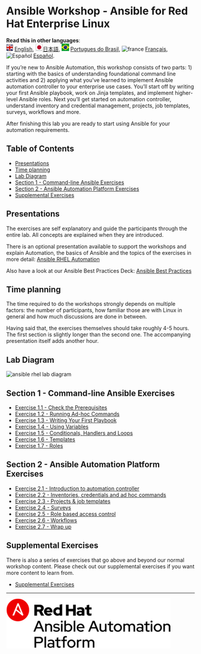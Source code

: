 # Ansible Workshop - Ansible for Red Hat Enterprise Linux

**Read this in other languages**:
<br>![uk](../../images/uk.png) [English](README.md),  ![japan](../../images/japan.png)[日本語](README.ja.md), ![brazil](../../images/brazil.png) [Portugues do Brasil](README.pt-br.md), ![france](../../images/fr.png) [Français](README.fr.md), ![Español](../../images/col.png) [Español](README.es.md).
<br>

If you’re new to Ansible Automation, this workshop consists of two parts: 1) starting with the basics of understanding foundational command line activities and 2) applying what you’ve learned to implement Ansible automation controller to your enterprise use cases. You’ll start off by writing your first Ansible playbook, work on Jinja templates, and implement higher-level Ansible roles. Next you’ll get started on automation controller, understand inventory and credential management, projects, job templates, surveys, workflows and more.

After finishing this lab you are ready to start using Ansible for your automation requirements.

## Table of Contents

* [Presentations](#presentations)
* [Time planning](#time-planning)
* [Lab Diagram](#lab-diagram)
* [Section 1 - Command-line Ansible Exercises](#section-1---command-line-ansible-exercises)
* [Section 2 - Ansible Automation Platform Exercises](#section-2---ansible-automation-platform-exercises)
* [Supplemental Exercises](#supplemental-exercises)

## Presentations

The exercises are self explanatory and guide the participants through the entire lab. All concepts are explained when they are introduced.

There is an optional presentation available to support the workshops and explain Automation, the basics of Ansible and the topics of the exercises in more detail:
[Ansible RHEL Automation](../../decks/ansible_rhel.pdf)

Also have a look at our Ansible Best Practices Deck:
[Ansible Best Practices](../../decks/ansible_best_practices.pdf)

## Time planning

The time required to do the workshops strongly depends on multiple factors: the number of participants, how familiar those are with Linux in general and how much discussions are done in between.

Having said that, the exercises themselves should take roughly 4-5 hours. The first section is slightly longer than the second one. The accompanying presentation itself adds another hour.

## Lab Diagram

![ansible rhel lab diagram](../../images/rhel_lab_diagram.png)

## Section 1 - Command-line Ansible Exercises

* [Exercise 1.1 - Check the Prerequisites](1.1-setup)
* [Exercise 1.2 - Running Ad-hoc Commands](1.2-adhoc)
* [Exercise 1.3 - Writing Your First Playbook](1.3-playbook)
* [Exercise 1.4 - Using Variables](1.4-variables)
* [Exercise 1.5 - Conditionals, Handlers and Loops](1.5-handlers)
* [Exercise 1.6 - Templates](1.6-templates)
* [Exercise 1.7 - Roles](1.7-role)

## Section 2 - Ansible Automation Platform Exercises

* [Exercise 2.1 - Introduction to automation controller](2.1-intro)
* [Exercise 2.2 - Inventories, credentials and ad hoc commands](2.2-cred)
* [Exercise 2.3 - Projects & job templates](2.3-projects)
* [Exercise 2.4 - Surveys](2.4-surveys)
* [Exercise 2.5 - Role based access control](2.5-rbac)
* [Exercise 2.6 - Workflows](2.6-workflows)
* [Exercise 2.7 - Wrap up](2.7-wrap)

## Supplemental Exercises

There is also a series of exercises that go above and beyond our normal workshop content.  Please check out our supplemental exercises if you want more content to learn from.

* [Supplemental Exercises](supplemental)

---
![Red Hat Ansible Automation](../../images/rh-ansible-automation-platform.png)
